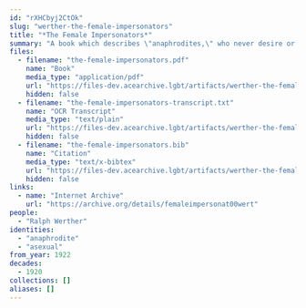 ```yaml
---
id: "rXHCbyj2CtOk"
slug: "werther-the-female-impersonators"
title: "*The Female Impersonators*"
summary: "A book which describes \"anaphrodites,\" who never desire or pursue marriage, courtship, or sex"
files:
  - filename: "the-female-impersonators.pdf"
    name: "Book"
    media_type: "application/pdf"
    url: "https://files-dev.acearchive.lgbt/artifacts/werther-the-female-impersonators/the-female-impersonators.pdf"
    hidden: false
  - filename: "the-female-impersonators-transcript.txt"
    name: "OCR Transcript"
    media_type: "text/plain"
    url: "https://files-dev.acearchive.lgbt/artifacts/werther-the-female-impersonators/the-female-impersonators-transcript.txt"
    hidden: false
  - filename: "the-female-impersonators.bib"
    name: "Citation"
    media_type: "text/x-bibtex"
    url: "https://files-dev.acearchive.lgbt/artifacts/werther-the-female-impersonators/the-female-impersonators.bib"
    hidden: false
links:
  - name: "Internet Archive"
    url: "https://archive.org/details/femaleimpersonat00wert"
people:
  - "Ralph Werther"
identities:
  - "anaphrodite"
  - "asexual"
from_year: 1922
decades:
  - 1920
collections: []
aliases: []
---
```

